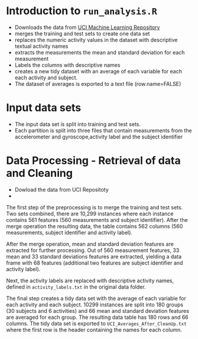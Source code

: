 # Introduction to  `run_analysis.R`

- Downloads the data from [UCI Machine Learning Repository](http://archive.ics.uci.edu/ml/index.html)
- merges the training and test sets to create one data set
- replaces the numeric activity values in the dataset with descriptive textual activity names
- extracts  the measurements the mean and standard deviation  for each measurement
- Labels the columns with descriptive names
- creates a new tidy dataset with an average of each variable for each each activity and subject. 
- The dataset of averages is exported to a text file (row.name=FALSE)



# Input data sets

- The input data set is split into training and test sets.
- Each partition is split into three files that contain measurements from the accelerometer and gyroscope,activity label and the subject identifier

# Data Processing - Retrieval of data and Cleaning

 - Dowload the data from UCI Repositoty
 - 
The first step of the preprocessing is to merge the training and test
sets. Two sets combined, there are 10,299 instances where each
instance contains 561 features (560 measurements and subject identifier). After
the merge operation the resulting data, the table contains 562 columns (560
measurements, subject identifier and activity label).

After the merge operation, mean and standard deviation features are extracted
for further processing. Out of 560 measurement features, 33 mean and 33 standard
deviations features are extracted, yielding a data frame with 68 features
(additional two features are subject identifier and activity label).

Next, the activity labels are replaced with descriptive activity names, defined
in `activity_labels.txt` in the original data folder.

The final step creates a tidy data set with the average of each variable for
each activity and each subject. 10299 instances are split into 180 groups (30
subjects and 6 activities) and 66 mean and standard deviation features are
averaged for each group. The resulting data table has 180 rows and 66 columns.
The tidy data set is exported to `UCI_Averages_After_CleanUp.txt` where the first row is the
header containing the names for each column.
